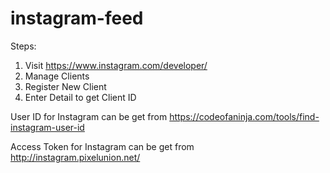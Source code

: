 # instagram-feed

Steps:
1. Visit https://www.instagram.com/developer/
2. Manage Clients
3. Register New Client
4. Enter Detail to get Client ID

User ID for Instagram can be get from https://codeofaninja.com/tools/find-instagram-user-id

Access Token for Instagram can be get from http://instagram.pixelunion.net/